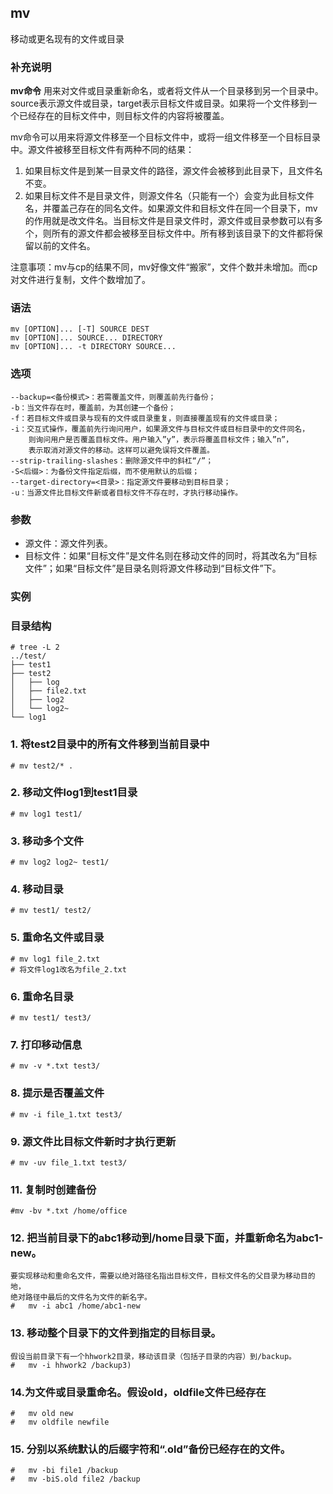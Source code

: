 ## mv ##

移动或更名现有的文件或目录

### 补充说明 ###

**mv命令** 用来对文件或目录重新命名，或者将文件从一个目录移到另一个目录中。source表示源文件或目录，target表示目标文件或目录。如果将一个文件移到一个已经存在的目标文件中，则目标文件的内容将被覆盖。

mv命令可以用来将源文件移至一个目标文件中，或将一组文件移至一个目标目录中。源文件被移至目标文件有两种不同的结果：

1.  如果目标文件是到某一目录文件的路径，源文件会被移到此目录下，且文件名不变。
2.  如果目标文件不是目录文件，则源文件名（只能有一个）会变为此目标文件名，并覆盖己存在的同名文件。如果源文件和目标文件在同一个目录下，mv的作用就是改文件名。当目标文件是目录文件时，源文件或目录参数可以有多个，则所有的源文件都会被移至目标文件中。所有移到该目录下的文件都将保留以前的文件名。

注意事项：mv与cp的结果不同，mv好像文件“搬家”，文件个数并未增加。而cp对文件进行复制，文件个数增加了。


###  语法

	mv [OPTION]... [-T] SOURCE DEST
	mv [OPTION]... SOURCE... DIRECTORY
	mv [OPTION]... -t DIRECTORY SOURCE...

###  选项

	--backup=<备份模式>：若需覆盖文件，则覆盖前先行备份；
	-b：当文件存在时，覆盖前，为其创建一个备份；
	-f：若目标文件或目录与现有的文件或目录重复，则直接覆盖现有的文件或目录；
	-i：交互式操作，覆盖前先行询问用户，如果源文件与目标文件或目标目录中的文件同名，
		则询问用户是否覆盖目标文件。用户输入”y”，表示将覆盖目标文件；输入”n”，
		表示取消对源文件的移动。这样可以避免误将文件覆盖。
	--strip-trailing-slashes：删除源文件中的斜杠“/”；
	-S<后缀>：为备份文件指定后缀，而不使用默认的后缀；
	--target-directory=<目录>：指定源文件要移动到目标目录；
	-u：当源文件比目标文件新或者目标文件不存在时，才执行移动操作。

###  参数
*   源文件：源文件列表。
*   目标文件：如果“目标文件”是文件名则在移动文件的同时，将其改名为“目标文件”；如果“目标文件”是目录名则将源文件移动到“目标文件”下。

###  实例

###  目录结构
	# tree -L 2
	../test/
	├── test1
	├── test2
	│   ├── log
	│   ├── file2.txt
	│   ├── log2
	│   └── log2~
	└── log1


### 1. 将test2目录中的所有文件移到当前目录中
	# mv test2/* .

### 2. 移动文件log1到test1目录
	# mv log1 test1/

### 3. 移动多个文件

	# mv log2 log2~ test1/

### 4. 移动目录
 	# mv test1/ test2/


### 5. 重命名文件或目录
	# mv log1 file_2.txt 
	# 将文件log1改名为file_2.txt


### 6. 重命名目录
	# mv test1/ test3/


### 7. 打印移动信息
	# mv -v *.txt test3/


### 8. 提示是否覆盖文件
	# mv -i file_1.txt test3/


### 9. 源文件比目标文件新时才执行更新

	# mv -uv file_1.txt test3/


### 11. 复制时创建备份
	#mv -bv *.txt /home/office

### 12.	把当前目录下的abc1移动到/home目录下面，并重新命名为abc1-new。
	要实现移动和重命名文件，需要以绝对路径名指出目标文件，目标文件名的父目录为移动目的地，
	绝对路径中最后的文件名为文件的新名字。
	#	mv -i abc1 /home/abc1-new

### 13.	移动整个目录下的文件到指定的目标目录。
	假设当前目录下有一个hhwork2目录，移动该目录（包括子目录的内容）到/backup。
	#	mv -i hhwork2 /backup3)	
### 14.为文件或目录重命名。假设old，oldfile文件已经存在
	#	mv old new
	#	mv oldfile newfile
### 15.	分别以系统默认的后缀字符和“.old”备份已经存在的文件。
	#	mv -bi file1 /backup
	#	mv -biS.old file2 /backup
